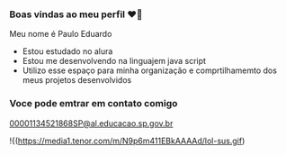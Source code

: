 ### Boas vindas ao meu perfil ❤️‍🔥

Meu nome é Paulo Eduardo

- Estou estudado no alura
- Estou me desenvolvendo na linguajem java script
- Utilizo esse espaço para minha organização e comprtilhamemto dos meus projetos desenvolvidos

 ### Voce pode emtrar em contato comigo


 00001134521868SP@al.educacao.sp.gov.br

 !{(https://media1.tenor.com/m/N9p6m411EBkAAAAd/lol-sus.gif)
